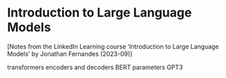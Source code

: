 # Introduction to Large Language Models

[Notes from the LinkedIn Learning course ‘Introduction to Large Language Models’ by Jonathan Fernandes (2023-09)]

transformers
encoders and decoders
BERT
parameters
GPT3
